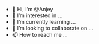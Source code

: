 - 👋 Hi, I’m @Anjey
- 👀 I’m interested in ...
- 🌱 I’m currently learning ...
- 💞️ I’m looking to collaborate on ...
- 📫 How to reach me ...

<!---
Anjey/Anjey is a ✨ special ✨ repository because its `README.md` (this file) appears on your GitHub profile.
You can click the Preview link to take a look at your changes.
--->
